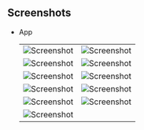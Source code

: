 ## Screenshots

- App  
  <table>
    <tr>
      <td><img src="https://github.com/user-attachments/assets/0f6edbae-ff27-4e7f-ab96-023a02a21da8" alt="Screenshot"/></td>
      <td><img src="https://github.com/user-attachments/assets/e0ede2dd-0551-4824-af28-19fdbc928672" alt="Screenshot"/></td>
    </tr>
    <tr>
      <td><img src="https://github.com/user-attachments/assets/2bbf2702-091c-46da-9872-24787a59e45e" alt="Screenshot"/></td>
      <td><img src="https://github.com/user-attachments/assets/ab7eb071-9551-48a4-96e3-8f6185b6ac59" alt="Screenshot"/></td>
    </tr>
    <tr>
      <td><img src="https://github.com/user-attachments/assets/6b49fa71-3110-42d1-af58-68b50581cb0f" alt="Screenshot"/></td>
      <td><img src="https://github.com/user-attachments/assets/cd407909-2946-4b9c-94d8-b7bd469bccbe" alt="Screenshot"/></td>
    </tr>
    <tr>
      <td><img src="https://github.com/user-attachments/assets/1389cdc2-4598-4621-b9a0-557548573650" alt="Screenshot"/></td>
      <td><img src="https://github.com/user-attachments/assets/9ab79f9f-aa27-4edb-b06e-eddc979779ea" alt="Screenshot"/></td>
    </tr>
    <tr>
      <td><img src="https://github.com/user-attachments/assets/6bf79eb2-e61e-4aab-a751-0c152a326d10" alt="Screenshot"/></td>
      <td><img src="https://github.com/user-attachments/assets/edad7416-32ec-402d-aa76-3376f8439a81" alt="Screenshot"/></td>
    </tr>
    <tr>
      <td><img src="https://github.com/user-attachments/assets/47da5d72-f4e2-4020-afeb-73e0ab74cc6d" alt="Screenshot"/></td>
      <td></td> <!-- empty cell for odd image -->
    </tr>
  </table>

<!-- **Description** : This is app screen -->
